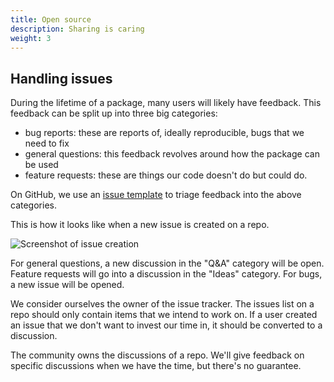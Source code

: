 ```yaml
---
title: Open source
description: Sharing is caring
weight: 3
---
```


## Handling issues

During the lifetime of a package, many users will likely have feedback. This feedback can be split up into three big categories:

- bug reports: these are reports of, ideally reproducible, bugs that we need to fix
- general questions: this feedback revolves around how the package can be used
- feature requests: these are things our code doesn't do but could do.

On GitHub, we use an [issue template](https://github.com/spatie/package-skeleton-laravel) to triage feedback into the above categories.

This is how it looks like when a new issue is created on a repo.

![Screenshot of issue creation](https://spatie.be/images/guidelines/new-issue.jpg)

For general questions, a new discussion in the "Q&A" category will be open. Feature requests will go into a discussion in the "Ideas" category. For bugs, a new issue will be opened.

We consider ourselves the owner of the issue tracker. The issues list on a repo should only contain items that we intend to work on. If a user created an issue that we don't want to invest our time in, it should be converted to a discussion.

The community owns the discussions of a repo. We'll give feedback on specific discussions when we have the time, but there's no guarantee.
